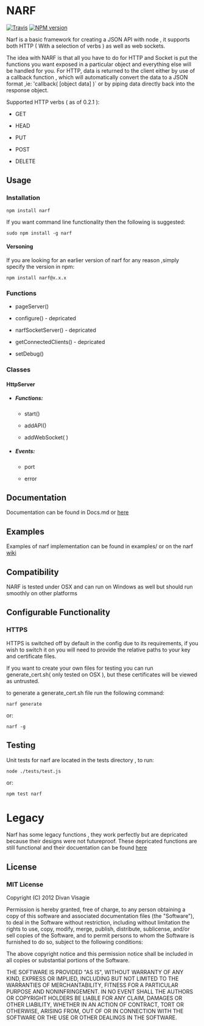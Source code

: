 NARF 
====

[![Travis](https://travis-ci.org/divanvisagie/NARF.png)](https://travis-ci.org/divanvisagie/NARF)
[![NPM version](https://badge.fury.io/js/narf.png)](http://badge.fury.io/js/narf)


Narf is a basic framework for creating a JSON API with node , it supports both HTTP ( With a selection of verbs ) as well as web sockets.

The idea with NARF is that all you have to do for HTTP and Socket is put the functions you want exposed in a particular object and everything else will be handled for you. For HTTP, data is returned to the client either by use of a callback function , which will automatically convert the data to a JSON format ,ie: 'callback( [object data] )` or by piping data directly back into the response object.

Supported HTTP verbs ( as of 0.2.1 ):

* GET

* HEAD

* PUT

* POST

* DELETE

## Usage

### Installation 

    npm install narf

If you want command line functionality then the following is suggested:

	sudo npm install -g narf
	
#### Versoning

If you are looking for an earlier version of narf for any reason ,simply specify the version in npm: 

	npm install narf@x.x.x

### Functions

* pageServer()

* configure()				-	depricated

* narfSocketServer()		-	depricated

* getConnectedClients()		- 	depricated

* setDebug()
	
### Classes

#### HttpServer

* ##### Functions:  

    * start()

    * addAPI()

    * addWebSocket( )

* ##### Events:

    * port 

    * error

## Documentation

Documentation can be found in Docs.md or [here](http://divanvisagie.github.com/NARF/)
## Examples

Examples of narf implementation can be found in examples/ or on the narf [wiki](https://github.com/divanvisagie/NARF/wiki/Usage-Examples)

## Compatibility

NARF is  tested under OSX and can run on Windows as well but should run smoothly on other platforms

## Configurable Functionality

### HTTPS

HTTPS is switched off by default in the config due to its requirements, if you wish to switch it on you will need to provide the relative paths to your key and certificate files.

If you want to create your own files for testing you can run generate_cert.sh( only tested on OSX ), but these certificates will be viewed as untrusted.

to generate a generate_cert.sh file run the following command:

	narf generate
or:

    narf -g

## Testing

Unit tests for narf are located in the tests directory , to run:

	node ./tests/test.js 

or:

	npm test narf

Legacy
======

Narf has some legacy functions , they work perfectly but are depricated because their designs were not futureproof. These depricated functions are still functional and their docuentation can be found [here](https://github.com/divanvisagie/NARF/wiki/Legacy)

## License 

### MIT License

Copyright (C) 2012 Divan Visagie

Permission is hereby granted, free of charge, to any person obtaining a copy of this software and associated documentation files (the "Software"), to deal in the Software without restriction, including without limitation the rights to use, copy, modify, merge, publish, distribute, sublicense, and/or sell copies of the Software, and to permit persons to whom the Software is furnished to do so, subject to the following conditions:

The above copyright notice and this permission notice shall be included in all copies or substantial portions of the Software.

THE SOFTWARE IS PROVIDED "AS IS", WITHOUT WARRANTY OF ANY KIND, EXPRESS OR IMPLIED, INCLUDING BUT NOT LIMITED TO THE WARRANTIES OF MERCHANTABILITY, FITNESS FOR A PARTICULAR PURPOSE AND NONINFRINGEMENT. IN NO EVENT SHALL THE AUTHORS OR COPYRIGHT HOLDERS BE LIABLE FOR ANY CLAIM, DAMAGES OR OTHER LIABILITY, WHETHER IN AN ACTION OF CONTRACT, TORT OR OTHERWISE, ARISING FROM, OUT OF OR IN CONNECTION WITH THE SOFTWARE OR THE USE OR OTHER DEALINGS IN THE SOFTWARE.
